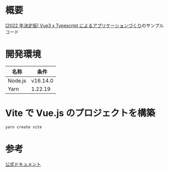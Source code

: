 # 概要

[[2022 年決定版] Vue3 x Typescript によるアプリケーションづくり](https://www.udemy.com/course/vue3-typescript/)のサンプルコード

# 開発環境

| 名称    | 条件     |
| ------- | -------- |
| Node.js | v16.14.0 |
| Yarn    | 1.22.19  |

# Vite で Vue.js のプロジェクトを構築

```bash
yarn create vite
```

# 参考

[公式ドキュメント](https://ja.vuejs.org/)
